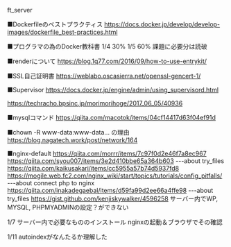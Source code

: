 ft_server

■Dockerfileのベストプラクティス
https://docs.docker.jp/develop/develop-images/dockerfile_best-practices.html

■プログラマの為のDocker教科書
1/4 30%
1/5 60% 課題に必要分は読破

■renderについて
https://blog.1q77.com/2016/09/how-to-use-entrykit/

■SSL自己証明書
https://weblabo.oscasierra.net/openssl-gencert-1/

■Supervisor
https://docs.docker.jp/engine/admin/using_supervisord.html

https://techracho.bpsinc.jp/morimorihoge/2017_06_05/40936

■mysqlコマンド
https://qiita.com/macotok/items/04cf14417d63f04ef91d

■chown -R www-data:www-data... の理由
https://blog.nagatech.work/post/network/164

■nginx-default
https://qiita.com/morrr/items/7c97f0d2e46f7a8ec967
https://qiita.com/syou007/items/3e2d410bbe65a364b603
---about try_files
https://qiita.com/kaikusakari/items/cc5955a57b74d5937fd8
https://mogile.web.fc2.com/nginx_wiki/start/topics/tutorials/config_pitfalls/
---about connect php to nginx
https://qiita.com/inakadegaebal/items/d59fa99d2ee66a4ffe98
---about try_files
https://gist.github.com/kenjiskywalker/4596258
サーバー内でWP, MYSQL, PHPMYADMINの設定？ができない

1/7	サーバー内で必要なもののインストール
	nginxの起動＆ブラウザでその確認

1/11 autoindexがなんたるか理解した
